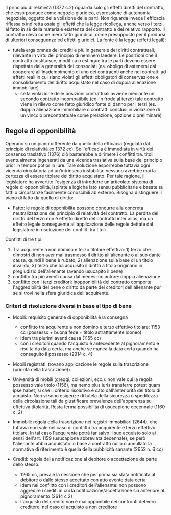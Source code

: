 Il principio di relatività (1372 c.2) riguarda solo gli effetti diretti del contratto, che esso produce come negozio giuridico, espressione di autonomia negoziale, oggetto della volizione delle parti. Non riguarda invece l'efficacia riflessa o indiretta ossia gli effetti che la legge ricollega, anche verso i terzi, al fatto in sè della materiale esistenza del contratto e del relativo rapporto.
Il contratto rileva come mero fatto giuridico, come presupposto per il prodursi di ulteriori conseguenze ed effetti giuridici. La fonte è la legge (effetti legali):
- tutela erga omnes dei crediti e più in generale dei diritti contrattuali, rilevante in virtù del principio di neminem laedere. Le posizioni che il contratto costituisce, modifica o estingue tra le parti devono essere rispettate dalla generalità dei consociati (es. obbligo di astenersi dal cooperare all'inadempimento di uno dei contraenti anche nei contratti ad effetti reali in cui siano violati gli effetti obbligatori di conservazione e consolidamento del diritto acquistato nel caso di doppia alienazione immobiliare)
	- se la violazione delle posizioni contrattuali avviene mediante un secondo contratto incompatibile (cd. in frode al terzo) tale contratto viene in rilievo come fatto giuridico fonte di danno per i terzi (es. doppia alienazione immobiliare o contratti conclusi in violazione di un vincolo precontrattuale come prelazione, opzione o preliminare)

## Regole di opponibilità
Operano su un piano differente da quello della efficacia (regolata dal principio di relatività ex 1372 cc). Se l'efficacia è immediata in virtù del consenso traslativo (1376) ciò basterebbe a dirimere i conflitti tra. titoli eventualmente ingenerati da una vicenda traslativa sulla base del principio prior in tempor potior in iure.
Tale soluzione esporrebbe tuttavia ogni vicenda circolatoria ad un'intrinseca instabilità: nessuno avrebbe mai la certezza di essere titolare del diritto acquistato.
Per tale ragione, il legislatore ha avvertito l'esigenza di introdurre un articolato sistema di regole di opponibilità, ispirate a logiche lato sensu pubblicitarie e basate su fatti o circostanze facilmente conoscibili ab externo.
Bisogna distinguere il piano di fatto da quello di diritto: 
- Fatto: le regole di opponibilità possono condurre alla concreta neutralizzazione del principio di relatività del contratto. La perdita del diritto del terzo non è effetto diretto del contratto inter alios, ma un effetto legale conseguente all'applicazione delle regole dettate dal legislatore in risoluzione dei conflitti tra titoli

Conflitti di tre tipi:
1. Tra acquirente a non domino e terzo titolare effettivo: 1) terzo che dimostri di non aver mai trasmesso il diritto all'alienante o al suo dante causa, quindi il bene è rubato; 2) alienazione sulla base di un titolo invalido; 3) terzo che ha acquisito il diritto a titolo originario in pregiudizio dell'alienante (avendo usucapito il bene)
2. conflitto tra più aventi causa dal medesimo autore: doppia alienazione
3. conflitto con i terzi creditori: inopponibilità del contratto comporta l'aggredibilità del bene o diritto da parte dei creditori dell'alienante pur se si trovi nella sfera giuridica dell'acquirente.

### Criteri di risoluzione diversi in base al tipo di bene
- Mobili: requisito generale di opponibilità è la consegna
	- conflitto tra acquirente a non domino e terzo effettivo titolare: 1153 cc (possesso + buona fede + titolo astrattamente idoneo)
	- idem tra plurimi aventi causa (1155 cc)
	- con i creditori quando l'acquisto è antecedente al pignoramento e risulta da data certa, ma anche se manca la data certa quando ha conseguito il possesso (2914 c. 4)
- Mobili registrati: trovano applicazione le regole sulla trascrizione (priorità nella trascrizione)+
- Università di mobili (greggi, collezioni, ecc.): non vale qui la regola possesso vale titolo (1156), ma nemo plus iuris transferre potest quam ipse habet, sì che il criterio risolutivo è dato dall'anteriorità del titolo di acquisto. Non vi sono esigenze di tutela della sicurezza o speditezza della circolazione tali da giustificare prevalenza dell'apparenza su effettiva titolarità. Resta ferma possibilità di usucapione decennale (1160 c. 2)

- Immobili: regola della trascrizione nei registri immobiliari (2644), che tuttavia non vale nel caso di conflitto tra acquirente e terzo effettivo titolare. In tal caso l'acquirente potrà far salvo il suo acquisto solo ai sensi dell'art. 1159 (usucapione abbreviata decennale); se però l'alienante abbia acquistato in base a contratto nullo o annullato la normativa di riferimento è quella della pubblicità sanante (2652 n. 6 cc)

- Crediti: regola della notificazione al debitore o accettazione da parte dello stesso:
	- 1265 cc, prevale la cessione che per prima sia stata notificata al debitore o dallo stesso accettato con atto avente data certa
	- idem nel conflitto con i creditori dell'alienante: non possono aggredire i crediti in cui la notificazione/accettazione sia anteriore al pignoramento (2614 c 2)
	- l'acquisto del credito non è mai opponibile nei confronti del vero creditore, nel caso di acquisto a non creditore

